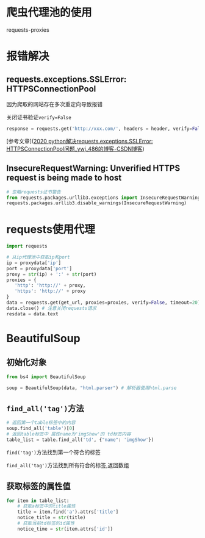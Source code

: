 # 爬虫代理池的使用



requests-proxies
<!--more-->

# 报错解决

## requests.exceptions.SSLError: HTTPSConnectionPool

因为爬取的网站存在多次重定向导致报错

关闭证书验证`verify=False`

```python
response = requests.get('http://xxx.com/', headers = header, verify=False) 
```

[参考文章]([2020 python解决requests.exceptions.SSLError: HTTPSConnectionPool问题_ywj_486的博客-CSDN博客](https://blog.csdn.net/ywj_486/article/details/106479003)) 

## InsecureRequestWarning: Unverified HTTPS request is being made to host

```python
# 忽略requests证书警告
from requests.packages.urllib3.exceptions import InsecureRequestWarning
requests.packages.urllib3.disable_warnings(InsecureRequestWarning)
```

# requests使用代理

```python
import requests

# 从ip代理池中获取ip和port
ip = proxydata['ip']
port = proxydata['port']
proxy = str(ip) + ':' + str(port)
proxies = {
   'http': 'http://' + proxy,
   'https': 'http://' + proxy
}
data = requests.get(get_url, proxies=proxies, verify=False, timeout=20)
data.close() # 注意关闭requests请求
resdata = data.text
```

# BeautifulSoup

## 初始化对象

```python
from bs4 import BeautifulSoup

soup = BeautifulSoup(data, "html.parser") # 解析器使用html.parse
```

## `find_all('tag')`方法

```python
# 返回第一个table标签中的内容
soup.find_all('table')[0]
# 返回table标签中 属性name为'imgShow'的 td标签内容
table_list = table.find_all('td', {"name": 'imgShow'})
```

`find('tag')`方法找到第一个符合的标签

`find_all('tag')`方法找到所有符合的标签,返回数组

## 获取标签的属性值

```python
for item in table_list:
    # 获取a标签中的title属性
    title = item.find('a').attrs['title']
    notice_title = str(title)
    # 获取当前td标签的id属性
    notice_time = str(item.attrs['id'])
```
